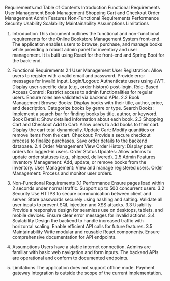 Requirements.md
Table of Contents
Introduction
Functional Requirements
User Management
Book Management
Shopping Cart and Checkout
Order Management
Admin Features
Non-Functional Requirements
Performance
Security
Usability
Scalability
Maintainability
Assumptions
Limitations
1. Introduction
This document outlines the functional and non-functional requirements for the Online Bookstore Management System front-end. The application enables users to browse, purchase, and manage books while providing a robust admin panel for inventory and user management. It is built using React for the front-end and Spring Boot for the back-end.

2. Functional Requirements
2.1 User Management
User Registration:
Allow users to register with a valid email and password.
Provide error messages for invalid input.
Login/Logout:
Authenticate users using JWT.
Display user-specific data (e.g., order history) post-login.
Role-Based Access Control:
Restrict access to admin functionalities for regular users.
Ensure roles are validated via backend APIs.
2.2 Book Management
Browse Books:
Display books with their title, author, price, and description.
Categorize books by genre or type.
Search Books:
Implement a search bar for finding books by title, author, or keyword.
Book Details:
Show detailed information about each book.
2.3 Shopping Cart and Checkout
Add to Cart:
Allow users to add books to their cart.
Display the cart total dynamically.
Update Cart:
Modify quantities or remove items from the cart.
Checkout:
Provide a secure checkout process to finalize purchases.
Save order details to the backend database.
2.4 Order Management
View Order History:
Display past orders for logged-in users.
Order Status Updates:
Allow admins to update order statuses (e.g., shipped, delivered).
2.5 Admin Features
Inventory Management:
Add, update, or remove books from the inventory.
User Management:
View and manage registered users.
Order Management:
Process and monitor user orders.
3. Non-Functional Requirements
3.1 Performance
Ensure pages load within 2 seconds under normal traffic.
Support up to 500 concurrent users.
3.2 Security
Use HTTPS to secure communication between client and server.
Store passwords securely using hashing and salting.
Validate all user inputs to prevent SQL injection and XSS attacks.
3.3 Usability
Provide a responsive design for seamless use on desktops, tablets, and mobile devices.
Ensure clear error messages for invalid actions.
3.4 Scalability
Design the backend to handle increased traffic with horizontal scaling.
Enable efficient API calls for future features.
3.5 Maintainability
Write modular and reusable React components.
Ensure comprehensive documentation for API endpoints.
4. Assumptions
Users have a stable internet connection.
Admins are familiar with basic web navigation and form inputs.
The backend APIs are operational and conform to documented endpoints.
5. Limitations
The application does not support offline mode.
Payment gateway integration is outside the scope of the current implementation.
